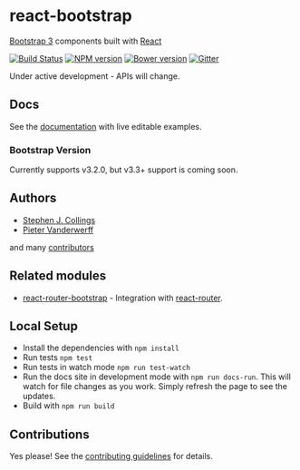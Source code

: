 # react-bootstrap

[Bootstrap 3](http://getbootstrap.com) components built with [React](http://facebook.github.io/react/)

[![Build Status](https://travis-ci.org/react-bootstrap/react-bootstrap.svg)](https://travis-ci.org/react-bootstrap/react-bootstrap) [![NPM version](https://badge.fury.io/js/react-bootstrap.svg)](http://badge.fury.io/js/react-bootstrap) [![Bower version](https://badge.fury.io/bo/react-bootstrap.svg)](http://badge.fury.io/bo/react-bootstrap) [![Gitter](https://badges.gitter.im/Join%20Chat.svg)](https://gitter.im/react-bootstrap/react-bootstrap?utm_source=badge&utm_medium=badge&utm_campaign=pr-badge&utm_content=badge)

Under active development - APIs will change.

## Docs

See the [documentation](http://react-bootstrap.github.io) with live editable examples.

### Bootstrap Version

Currently supports v3.2.0, but v3.3+ support is coming soon.

## Authors

- [Stephen J. Collings](https://github.com/stevoland)
- [Pieter Vanderwerff](https://github.com/pieterv)

and many [contributors](https://github.com/react-bootstrap/react-bootstrap/graphs/contributors)

## Related modules

- [react-router-bootstrap](https://github.com/mtscout6/react-router-bootstrap) - Integration with [react-router](https://github.com/rackt/react-router).

## Local Setup

- Install the dependencies with `npm install`
- Run tests `npm test`
- Run tests in watch mode `npm run test-watch`
- Run the docs site in development mode with `npm run docs-run`. This will watch
  for file changes as you work. Simply refresh the page to see the updates.
- Build with `npm run build`

## Contributions

Yes please! See the [contributing guidelines](https://github.com/react-bootstrap/react-bootstrap/blob/master/CONTRIBUTING.md) for details.
